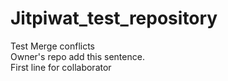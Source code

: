 # Jitpiwat_test_repository  
Test Merge conflicts  
Owner's repo add this sentence.  
First line for collaborator